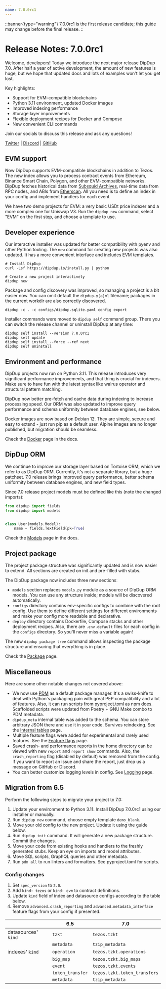 ```yaml
---
name: 7.0.0rc1
---
```

::banner{type="warning"}
7.0.0rc1 is the first release candidate; this guide may change before the final release.
::

# Release Notes: 7.0.0rc1

Welcome, developers! Today we introduce the next major release DipDup 7.0. After half a year of active development, the amount of new features is huge, but we hope that updated docs and lots of examples won't let you get lost.

Key highlights:

- Support for EVM-compatible blockchains
- Python 3.11 environment, updated Docker images
- Improved indexing performance
- Storage layer improvements
- Flexible deployment recipes for Docker and Compose
- New convenient CLI commands


Join our socials to discuss this release and ask any questions!

[Twitter](https://twitter.com/dipdup_io) | [Discord](https://discord.gg/NbANhqCJHA) | [GitHub](https://github.com/dipdup-io/dipdup)

## EVM support

Now DipDup supports EVM-compatible blockchains in addition to Tezos. The new index allows you to process contract events from Ethereum, Binance Smart Chain, Polygon, and other EVM-compatible networks. DipDup fetches historical data from [Subsquid Archives](https://www.subsquid.io/), real-time data from RPC nodes, and ABIs from [Etherscan](https://etherscan.io/). All you need is to define an index in your config and implement handlers for each event.

We have two demo projects for EVM: a very basic USDt price indexer and a more complex one for Uniswap V3. Run the `dipdup new` command, select "EVM" on the first step, and choose a template to use.

## Developer experience

Our interactive installer was updated for better compatibility with pyenv and other Python tooling. The `new` command for creating new projects was also updated. It has a more convenient interface and includes EVM templates.

```shell [Terminal]
# Install DipDup
curl -Lsf https://dipdup.io/install.py | python

# Create a new project interactively
dipdup new
```

Package and config discovery was improved, so managing a project is a bit easier now. You can omit default the `dipdup.y[a]ml` filename; packages in the current workdir are also correctly discovered.

```shell [Terminal]
dipdup -c . -c configs/dipdup.sqlite.yaml config export
```

Installer commands were moved to `dipdup self` command group. There you can switch the release channel or uninstall DipDup at any time:

```shell
dipdup self install --version 7.0.0rc1
dipdup self update
dipdup self install --force --ref next
dipdup self uninstall
```

## Environment and performance

DipDup projects now run on Python 3.11. This release introduces very significant performance improvements, and that thing is crucial for indexers. Make sure to have fun with the latest syntax like walrus operator and structural pattern matching.

DipDup now better pre-fetch and cache data during indexing to increase processing speed. Our ORM was also updated to improve query performance and schema uniformity between database engines, see below.

Docker images are now based on Debian 12. They are simple, secure and easy to extend - just run pip as a default user. Alpine images are no longer published, but migration should be seamless.

Check the [Docker](../6.deployment/2.docker.md) page in the docs.

## DipDup ORM

We continue to improve our storage layer based on Tortoise ORM, which we refer to as DipDup ORM. Currently, it's not a separate library, but a huge patchset. 7.0 release brings improved query performance, better schema uniformity between database engines, and new field types.

Since 7.0 release project models must be defined like this (note the changed imports):

```python
from dipdup import fields
from dipdup import models


class User(models.Model):
    name = fields.TextField(pk=True)
```

Check the [Models](../1.getting-started/5.models.md) page in the docs.

## Project package

The project package structure was significantly updated and is now easier to extend. All sections are created on init and pre-filled with stubs.

The DipDup package now includes three new sections:

- `models` section replaces `models.py` module as a source of DipDup ORM models. You can use any structure inside; models will be discovered automatically.
- `configs` directory contains env-specific configs to combine with the root config. Use them to define different settings for different environments and make your config more readable and declarative.
- `deploy` directory contains Dockerfile, Compose stacks and other deployment recipes. Also, there are `.env.default` files for each config in the `configs` directory. So you'll never miss a variable again!

The new `dipdup package tree` command allows inspecting the package structure and ensuring that everything is in place.

Check the [Package](../1.getting-started/4.package.md) page.

## Miscellaneous

Here are some other notable changes not covered above:

- We now use [PDM](https://pdm.fming.dev/) as a default package manager. It's a swiss-knife to deal with Python's packaging pain with great PEP compatibility and a lot of features. Also, it can run scripts from pyproject.toml as npm does. Scaffolded scripts were updated from Poetry + GNU Make combo to PDM metadata.
- `dipdup_meta` internal table was added to the schema. You can store arbitrary JSON there and use it in your code. Survives reindexing. See the [Internal tables](../1.getting-started/6.internal-tables.md) page.
- Multiple feature flags were added for experimental and rarely used features. See the [Feature flags](../5.advanced/2.feature-flags.md) page.
- Saved crash- and performance reports in the home directory can be viewed with new `report` and `report show` commands. Also, the `crash_reporting` flag (disabled by default) was removed from the config. If you want to report an issue and share the report, just drop us a message on GitHub or Discord.
- You can better customize logging levels in config. See [Logging](../6.deployment/5.logging.md) page.

## Migration from 6.5

Perform the following steps to migrate your project to 7.0:

1. Update your environment to Python 3.11. Install DipDup 7.0.0rc1 using our installer or manually.
2. Run `dipdup new` command, choose empty template `demo_blank`.
3. Move your old config to the new project. Update it using the guide below.
4. Run `dipdup init` command. It will generate a new package structure. Commit the changes.
5. Move your code from existing hooks and handlers to the freshly generated stubs. Keep an eye on imports and model attributes.
6. Move SQL scripts, GraphQL queries and other metadata.
7. Run `pdm all` to run linters and formatters. See pyproject.toml for scripts.

### Config changes

1. Set `spec_version` to `2.0`.
2. Add `kind: tezos` or `kind: evm` to contract definitions.
3. Update `kind` field of index and datasource configs according to the table below.
4. Remove `advanced.crash_reporting` and `advanced.metadata_interface` feature flags from your config if presented.

|                     | 6.5              | 7.0                          |
| ------------------- | ---------------- | ---------------------------- |
| datasources' `kind` | `tzkt`           | `tezos.tzkt`                 |
|                     | `metadata`       | `tzip_metadata`              |
| indexes' `kind`     | `operation`      | `tezos.tzkt.operations`      |
|                     | `big_map`        | `tezos.tzkt.big_maps`        |
|                     | `event`          | `tezos.tzkt.events`          |
|                     | `token_transfer` | `tezos.tzkt.token_transfers` |
|                     | `metadata`       | `tzip_metadata`              |
